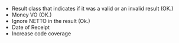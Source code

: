 - Result class that indicates if it was a valid or an invalid result (OK.)
- Money VO (OK.)
- Ignore NETTO in the result (Ok.)
- Date of Receipt
- Increase code coverage